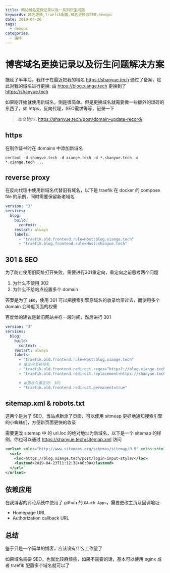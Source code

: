 ```yaml
---
title: 网站域名更换记录以及一系列衍生问题
keywords: 域名更换,traefik配置,域名更换与SEO,devops
date: 2019-04-26
tags:
  - devops
categories:
  - 运维
---
```


# 博客域名更换记录以及衍生问题解决方案

拖延了半年后，我终于在最近把我的域名 <https://shanyue.tech> 通过了备案，趁此对我的域名进行更换: 由 <https://blog.xiange.tech> 更换到了 <https://shanyue.tech>

如果刚开始就使用新域名，倒是很简单。但是更换域名就需要做一些额外的琐碎的东西了，如 https，反向代理，SEO需求等等，记录一下

<!--more-->

> 本文地址: <https://shanyue.tech/post/domain-update-record/>

## https

在制作证书时在 domains 中添加新域名

```shell
certbot -d shanyue.tech -d xiange.tech -d *.shanyue.tech -d *.xiange.tech ...
```

## reverse proxy

在反向代理中使用新域名代替旧有域名，以下是 traefik 在 docker 的 compose file 的示例，同时需要保留新老域名

```yaml
version: "3"
services:
  blog:
    build:
      context: .
    restart: always
    labels:
      - "traefik.old.frontend.rule=Host:blog.xiange.tech"
      - "traefik.blog.frontend.rule=Host:shanyue.tech"
```

## 301 & SEO

为了防止使用旧网址打开失败，需要进行301重定向，重定向之前思考两个问题

1. 为什么不使用 302
1. 为什么不给站点设置多个 domain

答案是为了 `SEO`，使用 301 可以把搜索引擎原域名的收录给带过去，而使用多个 domain 会降低页面的权重

百度给的建议是新旧网站并存一段时间，然后进行 301

```yaml
version: "3"
services:
  blog:
    build:
      context: .
    restart: always
    labels:
      - "traefik.old.frontend.rule=Host:blog.xiange.tech"
      # 重定向至新域名
      - "traefik.old.frontend.redirect.regex=^https?://blog.xiange.tech/(.*)"
      - "traefik.old.frontend.redirect.replacement=https://shanyue.tech/$$1"

      # 设置永久重定向: 301
      - "traefik.old.frontend.redirect.permanent=true"
```

## sitemap.xml & robots.txt

这两个是为了 SEO，当站点新添了页面，可以使用 sitmeap 更好地通知搜索引擎的小蜘蛛们，方便新页面更快的收录

需要更改 sitemap 中 的 url.loc 的绝对地址为新域名，以下是一个 sitemap 的样例，你也可以通过 <https://shanyue.tech/sitemap.xml> 访问

```xml
<urlset xmlns="http://www.sitemaps.org/schemas/sitemap/0.9" xmlns:xhtml="http://www.w3.org/1999/xhtml">
  <url>
    <loc>https://blog.xiange.tech/post/login-input-style/</loc>
    <lastmod>2019-04-23T11:12:38+08:00</lastmod>
  </url>`
</urlset>
```

## 依赖应用

在我博客的评论系统中使用了 github 的 `OAuth Apps`，需要更改主页及回调地址

+ Homepage URL
+ Authorization callback URL

## 总结

鉴于只是一个简单的博客，应该没有什么工作量了

如果域名需要 SEO，也就比较麻烦些，如果不需要的话，基本可以使用 nginx 或者 traefik 配置多个域名就可以了
